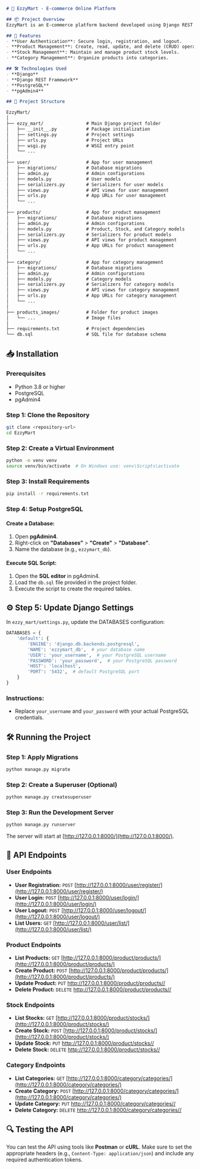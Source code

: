 ```markdown
# 🛒 EzzyMart - E-commerce Online Platform

## 📦 Project Overview
EzzyMart is an E-commerce platform backend developed using Django REST framework. It provides a robust backend solution for managing users, products, categories, and stock, with all data stored in a PostgreSQL database managed via pgAdmin4.

## 🚀 Features
- **User Authentication**: Secure login, registration, and logout.
- **Product Management**: Create, read, update, and delete (CRUD) operations for products.
- **Stock Management**: Maintain and manage product stock levels.
- **Category Management**: Organize products into categories.

## 🛠️ Technologies Used
- **Django**
- **Django REST Framework**
- **PostgreSQL**
- **pgAdmin4**

## 📁 Project Structure
```
```markdown
EzzyMart/
│
├── ezzy_mart/                # Main Django project folder
│   ├── __init__.py           # Package initialization
│   ├── settings.py           # Project settings
│   ├── urls.py               # Project URLs
│   ├── wsgi.py               # WSGI entry point
│   └── ...
│
├── user/                     # App for user management
│   ├── migrations/           # Database migrations
│   ├── admin.py              # Admin configurations
│   ├── models.py             # User models
│   ├── serializers.py        # Serializers for user models
│   ├── views.py              # API views for user management
│   ├── urls.py               # App URLs for user management
│   └── ...
│
├── products/                 # App for product management
│   ├── migrations/           # Database migrations
│   ├── admin.py              # Admin configurations
│   ├── models.py             # Product, Stock, and Category models
│   ├── serializers.py        # Serializers for product models
│   ├── views.py              # API views for product management
│   ├── urls.py               # App URLs for product management
│   └── ...
│
├── category/                 # App for category management
│   ├── migrations/           # Database migrations
│   ├── admin.py              # Admin configurations
│   ├── models.py             # Category models
│   ├── serializers.py        # Serializers for category models
│   ├── views.py              # API views for category management
│   ├── urls.py               # App URLs for category management
│   └── ...
│
├── products_images/          # Folder for product images
│   └── ...                   # Image files
│
├── requirements.txt          # Project dependencies
└── db.sql                    # SQL file for database schema
```

## 📥 Installation

### Prerequisites
- Python 3.8 or higher
- PostgreSQL
- pgAdmin4

### Step 1: Clone the Repository
```bash
git clone <repository-url>
cd EzzyMart
```

### Step 2: Create a Virtual Environment
```bash
python -m venv venv
source venv/bin/activate  # On Windows use: venv\Scripts\activate
```

### Step 3: Install Requirements
```bash
pip install -r requirements.txt
```

### Step 4: Setup PostgreSQL

#### Create a Database:
1. Open **pgAdmin4**.
2. Right-click on **"Databases"** > **"Create"** > **"Database"**.
3. Name the database (e.g., `ezzymart_db`).

#### Execute SQL Script:
1. Open the **SQL editor** in pgAdmin4.
2. Load the `db.sql` file provided in the project folder.
3. Execute the script to create the required tables.

## ⚙️ Step 5: Update Django Settings
In `ezzy_mart/settings.py`, update the DATABASES configuration:
```python
DATABASES = {
    'default': {
        'ENGINE': 'django.db.backends.postgresql',
        'NAME': 'ezzymart_db',  # your database name
        'USER': 'your_username',  # your PostgreSQL username
        'PASSWORD': 'your_password',  # your PostgreSQL password
        'HOST': 'localhost',
        'PORT': '5432',  # default PostgreSQL port
    }
}
```
### Instructions:
- Replace `your_username` and `your_password` with your actual PostgreSQL credentials.

## 🛠️ Running the Project

### Step 1: Apply Migrations
```bash
python manage.py migrate
```

### Step 2: Create a Superuser (Optional)
```bash
python manage.py createsuperuser
```

### Step 3: Run the Development Server
```bash
python manage.py runserver
```
The server will start at [http://127.0.0.1:8000/](http://127.0.0.1:8000/).

## 📡 API Endpoints

### User Endpoints
- **User Registration:** `POST` [http://127.0.0.1:8000/user/register/](http://127.0.0.1:8000/user/register/)
- **User Login:** `POST` [http://127.0.0.1:8000/user/login/](http://127.0.0.1:8000/user/login/)
- **User Logout:** `POST` [http://127.0.0.1:8000/user/logout/](http://127.0.0.1:8000/user/logout/)
- **List Users:** `GET` [http://127.0.0.1:8000/user/list/](http://127.0.0.1:8000/user/list/)

### Product Endpoints
- **List Products:** `GET` [http://127.0.0.1:8000/product/products/](http://127.0.0.1:8000/product/products/)
- **Create Product:** `POST` [http://127.0.0.1:8000/product/products/](http://127.0.0.1:8000/product/products/)
- **Update Product:** `PUT` [http://127.0.0.1:8000/product/products/<id>/](http://127.0.0.1:8000/product/products/<id>/)
- **Delete Product:** `DELETE` [http://127.0.0.1:8000/product/products/<id>/](http://127.0.0.1:8000/product/products/<id>/)

### Stock Endpoints
- **List Stocks:** `GET` [http://127.0.0.1:8000/product/stocks/](http://127.0.0.1:8000/product/stocks/)
- **Create Stock:** `POST` [http://127.0.0.1:8000/product/stocks/](http://127.0.0.1:8000/product/stocks/)
- **Update Stock:** `PUT` [http://127.0.0.1:8000/product/stocks/<id>/](http://127.0.0.1:8000/product/stocks/<id>/)
- **Delete Stock:** `DELETE` [http://127.0.0.1:8000/product/stocks/<id>/](http://127.0.0.1:8000/product/stocks/<id>/)

### Category Endpoints
- **List Categories:** `GET` [http://127.0.0.1:8000/category/categories/](http://127.0.0.1:8000/category/categories/)
- **Create Category:** `POST` [http://127.0.0.1:8000/category/categories/](http://127.0.0.1:8000/category/categories/)
- **Update Category:** `PUT` [http://127.0.0.1:8000/category/categories/<id>/](http://127.0.0.1:8000/category/categories/<id>/)
- **Delete Category:** `DELETE` [http://127.0.0.1:8000/category/categories/<id>/](http://127.0.0.1:8000/category/categories/<id>/)

## 🔍 Testing the API
You can test the API using tools like **Postman** or **cURL**. Make sure to set the appropriate headers (e.g., `Content-Type: application/json`) and include any required authentication tokens.
